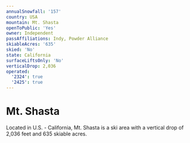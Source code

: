 ```yaml
---
annualSnowfall: '157'
country: USA
mountain: Mt. Shasta
openToPublic: 'Yes'
owner: Independent
passAffiliations: Indy, Powder Alliance
skiableAcres: '635'
skied: 'No'
state: California
surfaceLiftsOnly: 'No'
verticalDrop: 2,036
operated:
  '2324': true
  '2425': true
---
```



# Mt. Shasta

Located in U.S. - California, Mt. Shasta is a ski area with a vertical drop of 2,036 feet and 635 skiable acres.

